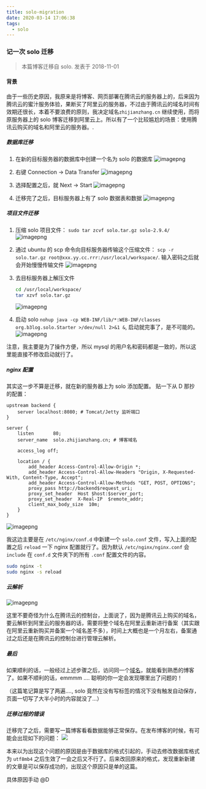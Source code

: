 ```yaml
---
title: solo-migration
date: 2020-03-14 17:06:38
tags:
  - solo
---
```


### 记一次 solo 迁移

> 本篇博客迁移自 solo. 发表于 2018-11-01

#### 背景

由于一些历史原因，我原来是将博客、网页部署在腾讯云的服务器上的，后来因为腾讯云的蜜汁服务体验，果断买了阿里云的服务器，不过由于腾讯云的域名时间有效期还很长，本着不要浪费的原则，我决定域名`zhijianzhang.cn` 继续使用，而将原服务器上的 solo 博客迁移到阿里云上。所以有了一个比较尴尬的场景：使用腾讯云购买的域名和阿里云的服务器。.

##### 数据库迁移

1. 在新的目标服务器的数据库中创建一个名为 solo 的数据库
   ![imagepng](https://imgconvert.csdnimg.cn/aHR0cDovL21lZGlhLnpoaWppYW56aGFuZy5jbi8vZmlsZS8yMDE4LzExLzljMjc1MDFjNWNiZjRiNzFhNTlhNTNiZmJlM2YwMTM3X2ltYWdlLnBuZw?x-oss-process=image/format,png)

2. 右键 Connection -> Data Transfer
   ![imagepng](https://imgconvert.csdnimg.cn/aHR0cDovL21lZGlhLnpoaWppYW56aGFuZy5jbi8vZmlsZS8yMDE4LzExL2EyOGExOGM1ZTZiMjQwODdiOTM1YmFhMDk0MzE4ZTA2X2ltYWdlLnBuZw?x-oss-process=image/format,png)

3) 选择配置之后，就 Next -> Start
   ![imagepng](https://imgconvert.csdnimg.cn/aHR0cDovL21lZGlhLnpoaWppYW56aGFuZy5jbi8vZmlsZS8yMDE4LzExL2Y2OGRkMDUyNjU5OTQ5MWI4NTdlOGUwMDg0Njk3ZDcyX2ltYWdlLnBuZw?x-oss-process=image/format,png)

4. 迁移完了之后，目标服务器上有了 solo 数据表和数据
   ![imagepng](https://imgconvert.csdnimg.cn/aHR0cDovL21lZGlhLnpoaWppYW56aGFuZy5jbi8vZmlsZS8yMDE4LzExLzBiYjM2OTgyMGYzMTQ0MTg4ODY5NTllYzMyODA1Yzc3X2ltYWdlLnBuZw?x-oss-process=image/format,png)

##### 项目文件迁移

1. 压缩 solo 项目文件： `sudo tar zcvf solo.tar.gz solo-2.9.4/`
   ![imagepng](https://imgconvert.csdnimg.cn/aHR0cDovL21lZGlhLnpoaWppYW56aGFuZy5jbi8vZmlsZS8yMDE4LzExL2UwMWNiMDg5NGNiNDQ3MTQ5ZmI2ZTVmOTQ5NmEwMWNlX2ltYWdlLnBuZw?x-oss-process=image/format,png)

2) 通过 ubuntu 的 scp 命令向目标服务器传输这个压缩文件： `scp -r solo.tar.gz root@xxx.yy.cc.rrr:/usr/local/workspace/`. 输入密码之后就会开始慢慢传输文件
   ![imagepng](https://imgconvert.csdnimg.cn/aHR0cDovL21lZGlhLnpoaWppYW56aGFuZy5jbi8vZmlsZS8yMDE4LzExLzdlNmExNWZiM2ZkMDQ4OGRiYTZjZmVjNGI3ZThmY2E1X2ltYWdlLnBuZw?x-oss-process=image/format,png)

3. 去目标服务器上解压文件
   ```bash
   cd /usr/local/workspace/
   tar xzvf solo.tar.gz
   ```
   ![imagepng](https://imgconvert.csdnimg.cn/aHR0cDovL21lZGlhLnpoaWppYW56aGFuZy5jbi8vZmlsZS8yMDE4LzExLzU5YWI3MGVlM2FiODQzMjc5M2ZiM2Q3ZWNhOTEwYjhhX2ltYWdlLnBuZw?x-oss-process=image/format,png)

4) 启动 solo `nohup java -cp WEB-INF/lib/*:WEB-INF/classes org.b3log.solo.Starter >/dev/null 2>&1 &`, 启动就完事了，是不可能的。
   ![imagepng](https://imgconvert.csdnimg.cn/aHR0cDovL21lZGlhLnpoaWppYW56aGFuZy5jbi8vZmlsZS8yMDE4LzExLzRhODNmYWQxYTBlZDRhZWE4NzM0NTdkYTQ4MDU1NWY3X2ltYWdlLnBuZw?x-oss-process=image/format,png)

注意，我主要是为了操作方便，所以 mysql 的用户名和密码都是一致的，所以这里能直接不修改启动就行了。

##### nginx 配置

其实这一步不算是迁移，就在新的服务器上为 solo 添加配置。 贴一下从 D 那抄的配置：

```nginx
upstream backend {
    server localhost:8080; # Tomcat/Jetty 监听端口
}

server {
    listen       80;
    server_name  solo.zhijianzhang.cn; # 博客域名

    access_log off;

    location / {
        add_header Access-Control-Allow-Origin *;
        add_header Access-Control-Allow-Headers "Origin, X-Requested-With, Content-Type, Accept";
        add_header Access-Control-Allow-Methods "GET, POST, OPTIONS";
        proxy_pass http://backend$request_uri;
        proxy_set_header  Host $host:$server_port;
        proxy_set_header  X-Real-IP  $remote_addr;
        client_max_body_size  10m;
    }
}

```

![imagepng](https://imgconvert.csdnimg.cn/aHR0cDovL21lZGlhLnpoaWppYW56aGFuZy5jbi8vZmlsZS8yMDE4LzExLzRiZjI0YzAzOWM1NzQ5ZmViYTEwZmQ5MmU4YWQ2MzI5X2ltYWdlLnBuZw?x-oss-process=image/format,png)

我这边主要是在 `/etc/nginx/conf.d` 中新建一个 `solo.conf` 文件，写入上面的配置之后 `reload` 一下 nginx 配置就行了。因为默认 `/etc/nginx/nginx.conf` 会 `include` 在 `conf.d` 文件夹下的所有 `.conf` 配置文件的内容。

```bash
sudo nginx -t
sudo nginx -s reload
```

##### 云解析

![imagepng](https://imgconvert.csdnimg.cn/aHR0cDovL21lZGlhLnpoaWppYW56aGFuZy5jbi8vZmlsZS8yMDE4LzExLzNkYWM0MjRmZDc5ZjQ4NTM4NDY2ZDk5OGI0MmM4MTNiX2ltYWdlLnBuZw?x-oss-process=image/format,png)

这里不要奇怪为什么在腾讯云的控制台，上面说了，因为是腾讯云上购买的域名，要云解析到阿里云的服务器的话，需要将整个域名在阿里云重新进行备案（其实跟在阿里云重新购买并备案一个域名差不多），时间上大概也是一个月左右，备案通过之后还是在腾讯云的控制台进行管理云解析。

##### 最后

如果顺利的话，一般经过上述步骤之后，访问同一个[域名](http://solo.zhijianzhang.cn)，就能看到熟悉的博客了。如果不顺利的话，emmmm .... 聪明的你一定会发现哪里出了问题的！

（这篇笔记算是写了两遍...., solo 竟然在没有写标签的情况下没有触发自动保存，页面一切写了大半小时的内容就没了...）

##### 迁移过程的错误

迁移完了之后，需要写一篇博客看看数据能够正常保存。在发布博客的时候，有可能会出现如下的问题： ![](https://imgconvert.csdnimg.cn/aHR0cDovL21lZGlhLnpoaWppYW56aGFuZy5jbi8vZmlsZS8yMDE4LzExLzg2OTJhYTNjNjQ0ODRmYWJiMWMwNzZiM2Q3MjNjYWQ1X2ltYWdlLnBuZw?x-oss-process=image/format,png)

本来以为出现这个问题的原因是由于数据库的格式引起的，手动去修改数据库格式为 `utf8mb4` 之后生效了一会之后又不行了。后来改回原来的格式，发现重新新建的文章是可以保存成功的，出现这个原因只是单的这篇。

具体原因手动 @D
